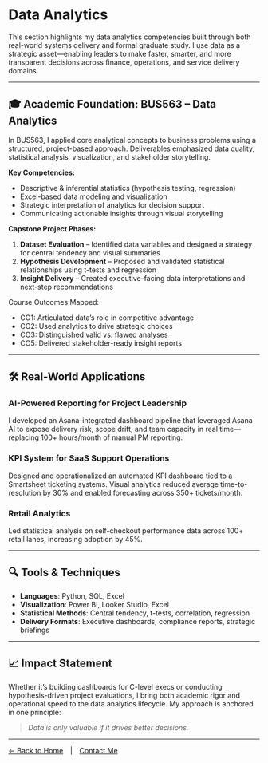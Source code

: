 # Data Analytics

This section highlights my data analytics competencies built through both real-world systems delivery and formal graduate study. I use data as a strategic asset—enabling leaders to make faster, smarter, and more transparent decisions across finance, operations, and service delivery domains.

---

## 🎓 Academic Foundation: BUS563 – Data Analytics

In BUS563, I applied core analytical concepts to business problems using a structured, project-based approach. Deliverables emphasized data quality, statistical analysis, visualization, and stakeholder storytelling.

**Key Competencies:**

- Descriptive & inferential statistics (hypothesis testing, regression)
- Excel-based data modeling and visualization
- Strategic interpretation of analytics for decision support
- Communicating actionable insights through visual storytelling

**Capstone Project Phases:**

1. **Dataset Evaluation** – Identified data variables and designed a strategy for central tendency and visual summaries
2. **Hypothesis Development** – Proposed and validated statistical relationships using t-tests and regression
3. **Insight Delivery** – Created executive-facing data interpretations and next-step recommendations

Course Outcomes Mapped:
- CO1: Articulated data’s role in competitive advantage
- CO2: Used analytics to drive strategic choices
- CO3: Distinguished valid vs. flawed analyses
- CO5: Delivered stakeholder-ready insight reports

---

## 🛠️ Real-World Applications

### AI-Powered Reporting for Project Leadership
I developed an Asana-integrated dashboard pipeline that leveraged Asana AI to expose delivery risk, scope drift, and team capacity in real time—replacing 100+ hours/month of manual PM reporting.

### KPI System for SaaS Support Operations
Designed and operationalized an automated KPI dashboard tied to a Smartsheet ticketing systems. Visual analytics reduced average time-to-resolution by 30% and enabled forecasting across 350+ tickets/month.

### Retail Analytics
Led statistical analysis on self-checkout performance data across 100+ retail lanes, increasing adoption by 45%. 

---

## 🔍 Tools & Techniques

- **Languages**: Python, SQL, Excel
- **Visualization**: Power BI, Looker Studio, Excel
- **Statistical Methods**: Central tendency, t-tests, correlation, regression
- **Delivery Formats**: Executive dashboards, compliance reports, strategic briefings

---

## 📈 Impact Statement

Whether it’s building dashboards for C-level execs or conducting hypothesis-driven project evaluations, I bring both academic rigor and operational speed to the data analytics lifecycle. My approach is anchored in one principle:

> *Data is only valuable if it drives better decisions.*

---

[← Back to Home](../index.md) | [Contact Me](../contact.md)
